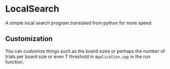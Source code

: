 # LocalSearch
A simple local search program translated from python for more speed

## Customization
You can customize things such as the board sizes or perhaps the number of trials per board size or even T threshold in `Application.cpp` in the run function.